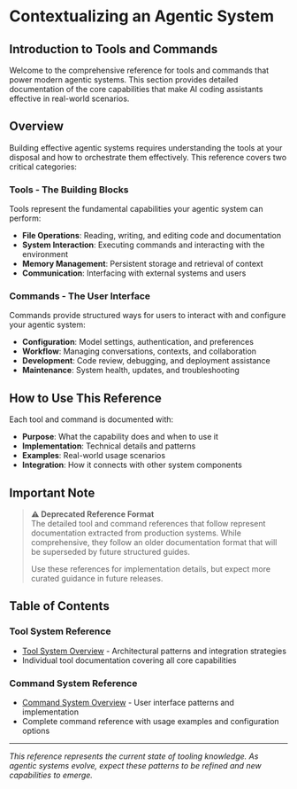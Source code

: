 # Contextualizing an Agentic System

## Introduction to Tools and Commands

Welcome to the comprehensive reference for tools and commands that power modern agentic systems. This section provides detailed documentation of the core capabilities that make AI coding assistants effective in real-world scenarios.

## Overview

Building effective agentic systems requires understanding the tools at your disposal and how to orchestrate them effectively. This reference covers two critical categories:

### Tools - The Building Blocks

Tools represent the fundamental capabilities your agentic system can perform:
- **File Operations**: Reading, writing, and editing code and documentation
- **System Interaction**: Executing commands and interacting with the environment  
- **Memory Management**: Persistent storage and retrieval of context
- **Communication**: Interfacing with external systems and users

### Commands - The User Interface

Commands provide structured ways for users to interact with and configure your agentic system:
- **Configuration**: Model settings, authentication, and preferences
- **Workflow**: Managing conversations, contexts, and collaboration
- **Development**: Code review, debugging, and deployment assistance
- **Maintenance**: System health, updates, and troubleshooting

## How to Use This Reference

Each tool and command is documented with:
- **Purpose**: What the capability does and when to use it
- **Implementation**: Technical details and patterns
- **Examples**: Real-world usage scenarios
- **Integration**: How it connects with other system components

## Important Note

> **⚠️ Deprecated Reference Format**  
> The detailed tool and command references that follow represent documentation extracted from production systems. While comprehensive, they follow an older documentation format that will be superseded by future structured guides.
> 
> Use these references for implementation details, but expect more curated guidance in future releases.

## Table of Contents

### Tool System Reference
- [Tool System Overview](tool-system-deep-dive.md) - Architectural patterns and integration strategies
- Individual tool documentation covering all core capabilities

### Command System Reference  
- [Command System Overview](command-system-deep-dive.md) - User interface patterns and implementation
- Complete command reference with usage examples and configuration options

---

*This reference represents the current state of tooling knowledge. As agentic systems evolve, expect these patterns to be refined and new capabilities to emerge.*

